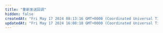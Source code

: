 ```yaml
---
title: "重新发送回调"
hidden: false
createdAt: "Fri May 17 2024 08:13:16 GMT+0000 (Coordinated Universal Time)"
updatedAt: "Fri May 17 2024 16:08:18 GMT+0000 (Coordinated Universal Time)"
---
```


<API
	method="POST"
	url="/task/{taskId}/callback"
	:body="body"
	:results="results"
/>

<script setup>
const body = {
	taskId: {
		type: 'string',
		default: '358183635595169792',
		description: 'Task ID'
	}
}

const results = {
  200: {
    "code": 200,
    "message": "Success",
    "data": null,
    "date": "2024-05-17 17:45:50",
    "requestId": "77bdf4cd171593981208210031afb4",
    "success": true
	},
	400: {
		"code": 400,
		"data": null,
		"date": "",
		"message": "Illegal Parameter",
		"requestId": "",
		"success": false
	}
}
</script>
